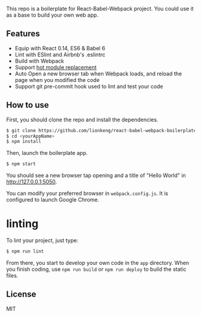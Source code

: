 This repo is a boilerplate for React-Babel-Webpack project. You could use it as a base to build your own web app.

## Features

- Equip with React 0.14, ES6 & Babel 6
- Lint with ESlint and Airbnb's .eslintrc
- Build with Webpack
- Support [hot module replacement](https://webpack.github.io/docs/hot-module-replacement.html)
- Auto Open a new browser tab when Webpack loads, and reload the page when you modified the code
- Support git pre-commit hook used to lint and test your code

## How to use

First, you should clone the repo and install the dependencies.

```bash
$ git clone https://github.com/lionkeng/react-babel-webpack-boilerplate.git <yourAppName>
$ cd <yourAppName>
$ npm install
```

Then, launch the boilerplate app.

```bash
$ npm start
```

You should see a new browser tap opening and a title of "Hello World" in http://127.0.0.1:5050.

You can modify your preferred browser in `webpack.config.js`. It is configured to launch Google Chrome.

# linting

To lint your project, just type:
```bash
$ npm run lint
```

From there, you start to develop your own code in the `app` directory. When you finish coding, use `npm run build` or `npm run deploy` to build the static files.

## License

MIT
